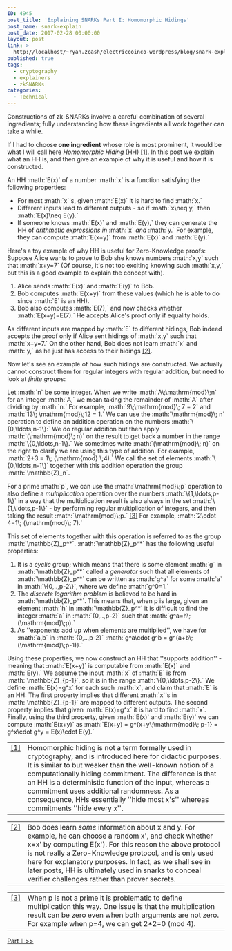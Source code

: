 ```yaml
---
ID: 4945
post_title: 'Explaining SNARKs Part I: Homomorphic Hidings'
post_name: snark-explain
post_date: 2017-02-28 00:00:00
layout: post
link: >
  http://localhost/~ryan.zcash/electriccoinco-wordpress/blog/snark-explain/
published: true
tags:
  - cryptography
  - explainers
  - zkSNARKs
categories:
  - Technical
---
```

<p>Constructions of zk-SNARKs involve a careful combination of several ingredients; fully understanding how these ingredients all work together can take a while.</p>
<p>If I had to choose <strong>one ingredient</strong> whose role is most prominent, it would be what I will call here <em>Homomorphic Hiding</em> (HH) <a id="id1" class="footnote-reference" href="#id4">[1]</a>. In this post we explain what an HH is, and then give an example of why it is useful and how it is constructed.</p>
<p>An HH :math:`E(x)` of a number :math:`x` is a function satisfying the following properties:</p>
<ul>
<li>For most :math:`x`'s, given :math:`E(x)` it is hard to find :math:`x.`</li>
<li>Different inputs lead to different outputs - so if :math:`x\neq y,` then :math:`E(x)\neq E(y).`</li>
<li>If someone knows :math:`E(x)` and :math:`E(y),` they can generate the HH of <em>arithmetic expressions in</em> :math:`x` <em>and</em> :math:`y.` For example, they can compute :math:`E(x+y)` from :math:`E(x)` and :math:`E(y).`</li>
</ul>
<p>Here's a toy example of why HH is useful for Zero-Knowledge proofs: Suppose Alice wants to prove to Bob she knows numbers :math:`x,y` such that :math:`x+y=7` (Of course, it's not too exciting knowing such :math:`x,y,` but this is a good example to explain the concept with).</p>
<ol>
<li>Alice sends :math:`E(x)` and :math:`E(y)` to Bob.</li>
<li>Bob computes :math:`E(x+y)` from these values (which he is able to do since :math:`E` is an HH).</li>
<li>Bob also computes :math:`E(7),` and now checks whether :math:`E(x+y)=E(7).` He accepts Alice's proof only if equality holds.</li>
</ol>
<p>As different inputs are mapped by :math:`E` to different hidings, Bob indeed accepts the proof only if Alice sent hidings of :math:`x,y` such that :math:`x+y=7.` On the other hand, Bob does not learn :math:`x` and :math:`y,` as he just has access to their hidings <a id="id2" class="footnote-reference" href="#id5">[2]</a>.</p>
<p>Now let's see an example of how such hidings are constructed. We actually cannot construct them for regular integers with regular addition, but need to look at <em>finite groups</em>:</p>
<p>Let :math:`n` be some integer. When we write :math:`A\;\mathrm{mod}\;n` for an integer :math:`A,` we mean taking the remainder of :math:`A` after dividing by :math:`n.` For example, :math:`9\;\mathrm{mod}\; 7 = 2` and :math:`13\; \mathrm{mod}\;12 = 1.` We can use the :math:`\mathrm{mod}\; n` operation to define an addition operation on the numbers :math:`\{0,\ldots,n-1\}:` We do regular addition but then apply :math:`(\mathrm{mod}\; n)` on the result to get back a number in the range :math:`\{0,\ldots,n-1\}.` We sometimes write :math:`(\mathrm{mod}\; n)` on the right to clarify we are using this type of addition. For example, :math:`2+3 = 1\; (\mathrm{mod} \;4).` We call the set of elements :math:`\{0,\ldots,n-1\}` together with this addition operation the group :math:`\mathbb{Z}_n`.</p>
<p>For a prime :math:`p`, we can use the :math:`\mathrm{mod}\;p` operation to also define a <em>multiplication</em> operation over the numbers :math:`\{1,\ldots,p-1\}` in a way that the multiplication result is also always in the set :math:`\{1,\ldots,p-1\}` - by performing regular multiplication of integers, and then taking the result :math:`\mathrm{mod}\;p.` <a id="id3" class="footnote-reference" href="#id6">[3]</a> For example, :math:`2\cdot 4=1\; (\mathrm{mod}\; 7).`</p>
<p>This set of elements together with this operation is referred to as the group :math:`\mathbb{Z}_p^*`. :math:`\mathbb{Z}_p^*` has the following useful properties:</p>
<ol>
<li>It is a <em>cyclic</em> group; which means that there is some element :math:`g` in :math:`\mathbb{Z}_p^*` called a <em>generator</em> such that all elements of :math:`\mathbb{Z}_p^*` can be written as :math:`g^a` for some :math:`a` in :math:`\{0,..,p-2\}`, where we define :math:`g^0=1.`</li>
<li>The <em>discrete logarithm problem</em> is believed to be hard in :math:`\mathbb{Z}_p^*`. This means that, when p is large, given an element :math:`h` in :math:`\mathbb{Z}_p^*` it is difficult to find the integer :math:`a` in :math:`{0,..,p-2}` such that :math:`g^a=h\;(\mathrm{mod}\;p).`</li>
<li>As ''exponents add up when elements are multiplied'', we have for :math:`a,b` in :math:`{0,..,p-2}` :math:`g^a\cdot g^b = g^{a+b\;(\mathrm{mod}\;p-1)}.`</li>
</ol>
<p>Using these properties, we now construct an HH that ''supports addition'' - meaning that :math:`E(x+y)` is computable from :math:`E(x)` and :math:`E(y).` We assume the input :math:`x` of :math:`E` is from :math:`\mathbb{Z}_{p-1}`, so it is in the range :math:`\{0,\ldots,p-2\}.` We define :math:`E(x)=g^x` for each such :math:`x`, and claim that :math:`E` is an HH: The first property implies that different :math:`x`'s in :math:`\mathbb{Z}_{p-1}` are mapped to different outputs. The second property implies that given :math:`E(x)=g^x` it is hard to find :math:`x`. Finally, using the third property, given :math:`E(x)` and :math:`E(y)` we can compute :math:`E(x+y)` as :math:`E(x+y) = g^{x+y\;\mathrm{mod}\; p-1} = g^x\cdot g^y = E(x)\cdot E(y).`</p>
<table id="id4" class="docutils footnote table table-responsive" frame="void" rules="none">
<tbody valign="top">
<tr>
<td class="label"><a class="fn-backref" href="#id1">[1]</a></td>
<td>Homomorphic hiding is not a term formally used in cryptography, and is introduced here for didactic purposes. It is similar to but weaker than the well-known notion of a computationally hiding commitment. The difference is that an HH is a deterministic function of the input, whereas a commitment uses additional randomness. As a consequence, HHs essentially ''hide most x's'' whereas commitments ''hide every x''.</td>
</tr>
</tbody>
</table>
<table id="id5" class="docutils footnote table table-responsive" frame="void" rules="none">
<colgroup>
<col class="label"> </colgroup>
<colgroup>
<col></colgroup>
<tbody valign="top">
<tr>
<td class="label"><a class="fn-backref" href="#id2">[2]</a></td>
<td>Bob does learn <em>some</em> information about x and y. For example, he can choose a random x', and check whether x=x' by computing E(x'). For this reason the above protocol is not really a Zero-Knowledge protocol, and is only used here for explanatory purposes. In fact, as we shall see in later posts, HH is ultimately used in snarks to conceal verifier challenges rather than prover secrets.</td>
</tr>
</tbody>
</table>
<table id="id6" class="docutils footnote table table-responsive" frame="void" rules="none">
<colgroup>
<col class="label"> </colgroup>
<colgroup>
<col></colgroup>
<tbody valign="top">
<tr>
<td class="label"><a class="fn-backref" href="#id3">[3]</a></td>
<td>When p is not a prime it is problematic to define multiplication this way. One issue is that the multiplication result can be zero even when both arguments are not zero. For example when p=4, we can get 2*2=0 (mod 4).</td>
</tr>
</tbody>
</table>
<p><a class="reference external" href="/blog/snark-explain2">Part II &gt;&gt;</a></p>
